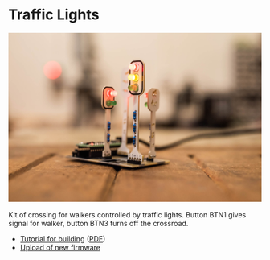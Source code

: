 # Traffic Lights

![kit](doc/pictures/kit.jpg)

Kit of crossing for walkers controlled by traffic lights. Button BTN1 gives signal for walker, button BTN3 turns off the crossroad.

* [Tutorial for building](doc/manual-cz.md) ([PDF](doc/manual-cz.pdf))
* [Upload of new firmware](doc/firmware-cz.md)
